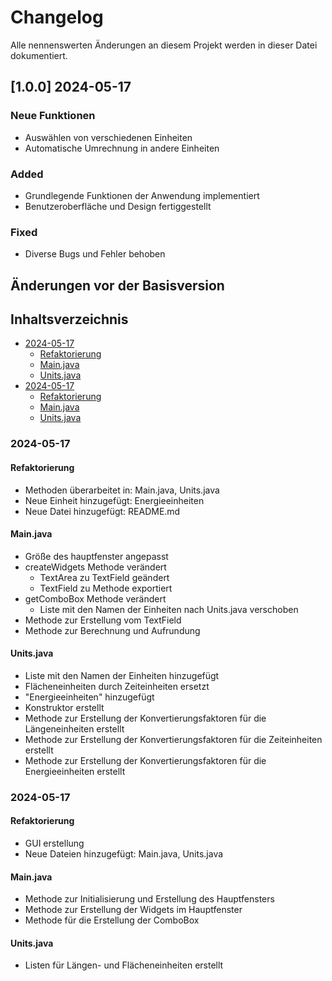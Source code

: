 # Changelog
Alle nennenswerten Änderungen an diesem Projekt werden in dieser Datei dokumentiert.


## [1.0.0] 2024-05-17
### Neue Funktionen
- Auswählen von verschiedenen Einheiten
- Automatische Umrechnung in andere Einheiten

### Added
- Grundlegende Funktionen der Anwendung implementiert
- Benutzeroberfläche und Design fertiggestellt

### Fixed
- Diverse Bugs und Fehler behoben


## Änderungen vor der Basisversion
## Inhaltsverzeichnis
- [2024-05-17](#2024-05-17)
    - [Refaktorierung](#refaktorierung)
    - [Main.java](#mainjava)
    - [Units.java](#unitsjava)
- [2024-05-17](#2024-05-17-1)
    - [Refaktorierung](#refaktorierung-1)
    - [Main.java](#mainjava-1)
    - [Units.java](#unitsjava-1)

### 2024-05-17
#### Refaktorierung
- Methoden überarbeitet in: Main.java, Units.java
- Neue Einheit hinzugefügt: Energieeinheiten
- Neue Datei hinzugefügt: README.md

#### Main.java
- Größe des hauptfenster angepasst
- createWidgets Methode verändert
  - TextArea zu TextField geändert
  - TextField zu Methode exportiert
- getComboBox Methode verändert
  - Liste mit den Namen der Einheiten nach Units.java verschoben
- Methode zur Erstellung vom TextField
- Methode zur Berechnung und Aufrundung

#### Units.java
- Liste mit den Namen der Einheiten hinzugefügt
- Flächeneinheiten durch Zeiteinheiten ersetzt
- "Energieeinheiten" hinzugefügt
- Konstruktor erstellt
- Methode zur Erstellung der Konvertierungsfaktoren für die Längeneinheiten erstellt
- Methode zur Erstellung der Konvertierungsfaktoren für die Zeiteinheiten erstellt
- Methode zur Erstellung der Konvertierungsfaktoren für die Energieeinheiten erstellt

### 2024-05-17
#### Refaktorierung
- GUI erstellung
- Neue Dateien hinzugefügt: Main.java, Units.java

#### Main.java
- Methode zur Initialisierung und Erstellung des Hauptfensters
- Methode zur Erstellung der Widgets im Hauptfenster
- Methode für die Erstellung der ComboBox

#### Units.java
- Listen für Längen- und Flächeneinheiten erstellt
